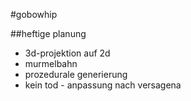 #gobowhip

##heftige planung

- 3d-projektion auf 2d
- murmelbahn 
- prozedurale generierung 
- kein tod - anpassung nach versagena

